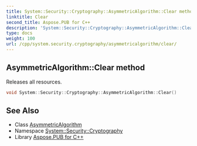 ```yaml
---
title: System::Security::Cryptography::AsymmetricAlgorithm::Clear method
linktitle: Clear
second_title: Aspose.PUB for C++
description: 'System::Security::Cryptography::AsymmetricAlgorithm::Clear method. Releases all resources in C++.'
type: docs
weight: 100
url: /cpp/system.security.cryptography/asymmetricalgorithm/clear/
---
```

## AsymmetricAlgorithm::Clear method


Releases all resources.

```cpp
void System::Security::Cryptography::AsymmetricAlgorithm::Clear()
```

## See Also

* Class [AsymmetricAlgorithm](../)
* Namespace [System::Security::Cryptography](../../)
* Library [Aspose.PUB for C++](../../../)
